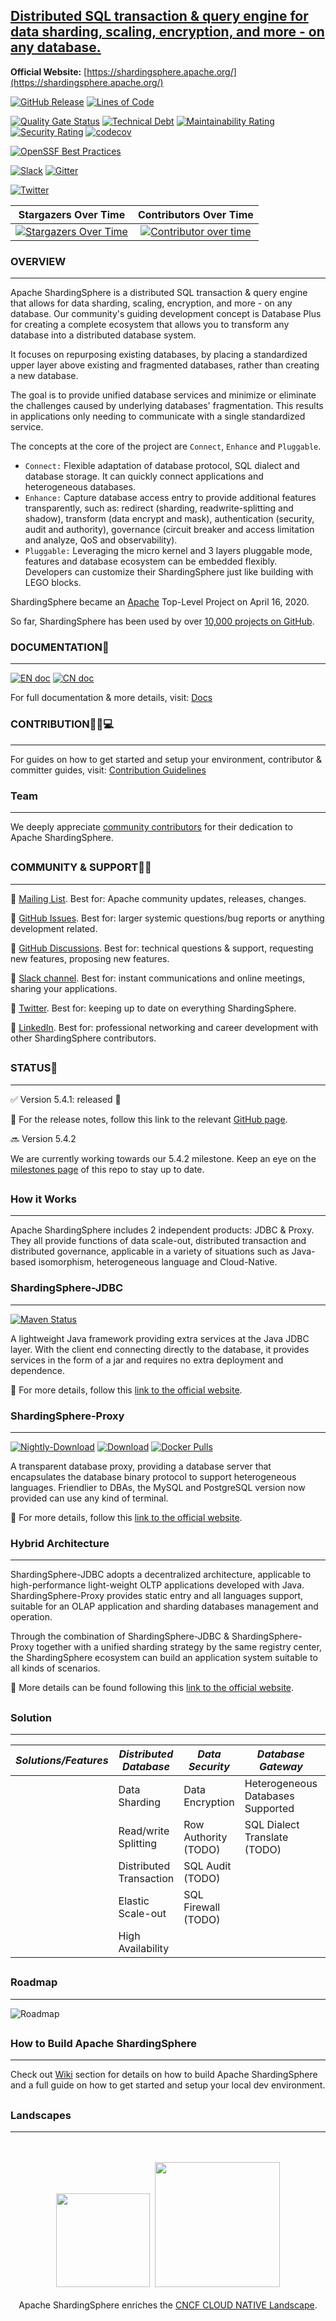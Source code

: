 ## [Distributed SQL transaction & query engine for data sharding, scaling, encryption, and more - on any database.](https://shardingsphere.apache.org/)

**Official Website:** [https://shardingsphere.apache.org/](https://shardingsphere.apache.org/)

[![GitHub Release](https://img.shields.io/github/release/apache/shardingsphere.svg)](https://github.com/apache/shardingsphere/releases)
[![Lines of Code](https://sonarcloud.io/api/project_badges/measure?project=apache_shardingsphere&metric=ncloc)](https://sonarcloud.io/summary/new_code?id=apache_shardingsphere)

[![Quality Gate Status](https://sonarcloud.io/api/project_badges/measure?project=apache_shardingsphere&metric=alert_status)](https://sonarcloud.io/summary/new_code?id=apache_shardingsphere)
[![Technical Debt](https://sonarcloud.io/api/project_badges/measure?project=apache_shardingsphere&metric=sqale_index)](https://sonarcloud.io/summary/new_code?id=apache_shardingsphere)
[![Maintainability Rating](https://sonarcloud.io/api/project_badges/measure?project=apache_shardingsphere&metric=sqale_rating)](https://sonarcloud.io/summary/new_code?id=apache_shardingsphere)
[![Security Rating](https://sonarcloud.io/api/project_badges/measure?project=apache_shardingsphere&metric=security_rating)](https://sonarcloud.io/summary/new_code?id=apache_shardingsphere)
[![codecov](https://codecov.io/gh/apache/shardingsphere/branch/master/graph/badge.svg)](https://codecov.io/gh/apache/shardingsphere)

[![OpenSSF Best Practices](https://bestpractices.coreinfrastructure.org/projects/5394/badge)](https://bestpractices.coreinfrastructure.org/projects/5394)

[![Slack](https://img.shields.io/badge/%20Slack-ShardingSphere%20Channel-blueviolet)](https://join.slack.com/t/apacheshardingsphere/shared_invite/zt-sbdde7ie-SjDqo9~I4rYcR18bq0SYTg)
[![Gitter](https://badges.gitter.im/shardingsphere/shardingsphere.svg)](https://gitter.im/shardingsphere/Lobby)

[![Twitter](https://img.shields.io/twitter/url/https/twitter.com/ShardingSphere.svg?style=social&label=Follow%20%40ShardingSphere)](https://twitter.com/ShardingSphere)

|                                               **Stargazers Over Time**                                                | **Contributors Over Time**                                                                                                                                                                                                                       |
|:---------------------------------------------------------------------------------------------------------------------:|:------------------------------------------------------------------------------------------------------------------------------------------------------------------------------------------------------------------------------------------------:|
| [![Stargazers Over Time](https://starchart.cc/apache/shardingsphere.svg)](https://starchart.cc/apache/shardingsphere) | [![Contributor over time](https://contributor-graph-api.apiseven.com/contributors-svg?chart=contributorOverTime&repo=apache/shardingsphere)](https://www.apiseven.com/en/contributor-graph?chart=contributorOverTime&repo=apache/shardingsphere) |

### OVERVIEW

<hr>

Apache ShardingSphere is a distributed SQL transaction & query engine that allows for data sharding, scaling, encryption, and more - on any database. Our community's guiding development concept is Database Plus for creating a complete ecosystem that allows you to transform any database into a distributed database system.

It focuses on repurposing existing databases, by placing a standardized upper layer above existing and fragmented databases, rather than creating a new database.

The goal is to provide unified database services and minimize or eliminate the challenges caused by underlying databases' fragmentation.
This results in applications only needing to communicate with a single standardized service.

The concepts at the core of the project are `Connect`, `Enhance` and `Pluggable`.

- `Connect:` Flexible adaptation of database protocol, SQL dialect and database storage. It can quickly connect applications and heterogeneous databases.
- `Enhance:` Capture database access entry to provide additional features transparently, such as: redirect (sharding, readwrite-splitting and shadow), transform (data encrypt and mask), authentication (security, audit and authority), governance (circuit breaker and access limitation and analyze, QoS and observability).
- `Pluggable:` Leveraging the micro kernel and 3 layers pluggable mode, features and database ecosystem can be embedded flexibly. Developers can customize their ShardingSphere just like building with LEGO blocks.

ShardingSphere became an [Apache](https://apache.org/index.html#projects-list) Top-Level Project on April 16, 2020.

So far, ShardingSphere has been used by over [10,000 projects on GitHub](https://github.com/search?l=Maven+POM&q=shardingsphere+language%3A%22Maven+POM%22&type=Code).

### DOCUMENTATION📜

<hr>

[![EN doc](https://img.shields.io/badge/document-English-blue.svg)](https://shardingsphere.apache.org/document/current/en/overview/)
[![CN doc](https://img.shields.io/badge/文档-中文版-blue.svg)](https://shardingsphere.apache.org/document/current/cn/overview/)

For full documentation & more details, visit: [Docs](https://shardingsphere.apache.org/document/current/en/overview/)

### CONTRIBUTION🚀🧑💻

<hr>

For guides on how to get started and setup your environment, contributor & committer guides, visit: [Contribution Guidelines](https://shardingsphere.apache.org/community/en/involved/)

### Team

<hr>

We deeply appreciate [community contributors](https://shardingsphere.apache.org/community/en/team) for their dedication to Apache ShardingSphere.

##

### COMMUNITY & SUPPORT💝🖤

<hr>

:link: [Mailing List](https://shardingsphere.apache.org/community/en/involved/subscribe/). Best for: Apache community updates, releases, changes.

:link: [GitHub Issues](https://github.com/apache/shardingsphere/issues). Best for: larger systemic questions/bug reports or anything development related.

:link: [GitHub Discussions](https://github.com/apache/shardingsphere/discussions). Best for: technical questions & support, requesting new features, proposing new features.

:link: [Slack channel](https://join.slack.com/t/apacheshardingsphere/shared_invite/zt-sbdde7ie-SjDqo9~I4rYcR18bq0SYTg). Best for: instant communications and online meetings, sharing your applications.

:link: [Twitter](https://twitter.com/ShardingSphere). Best for: keeping up to date on everything ShardingSphere.

:link: [LinkedIn](https://www.linkedin.com/showcase/apache-shardingsphere/e). Best for: professional networking and career development with other ShardingSphere contributors.

##

### STATUS👀

<hr>

:white_check_mark: Version 5.4.1: released :tada:

🔗 For the release notes, follow this link to the relevant [GitHub page](https://github.com/apache/shardingsphere/blob/master/RELEASE-NOTES.md).

:soon: Version 5.4.2

We are currently working towards our 5.4.2 milestone.
Keep an eye on the [milestones page](https://github.com/apache/shardingsphere/milestones) of this repo to stay up to date.

[comment]: <> (##)

[comment]: <> (### NIGHTLY BUILDS:)

[comment]: <> (<hr>)

[comment]: <> (A nightly build of ShardingSphere from the latest master branch is available. )

[comment]: <> (The package is updated daily and is available [here]&#40;http://117.48.121.24:8080&#41;.)

[comment]: <> (##)

[comment]: <> (**‼️ Notice:**)

[comment]: <> (<hr>)

[comment]: <> (Use this nightly build at your own risk! )

[comment]: <> (The branch is not always fully tested. )

[comment]: <> (The nightly build may contain bugs, and there may be new features added which may cause problems with your environment. )

##

### How it Works

<hr>

Apache ShardingSphere includes 2 independent products: JDBC & Proxy.
They all provide functions of data scale-out, distributed transaction and distributed governance, applicable in a variety of situations such as Java-based isomorphism, heterogeneous language and Cloud-Native.

### ShardingSphere-JDBC

<hr>

[![Maven Status](https://img.shields.io/maven-central/v/org.apache.shardingsphere/shardingsphere-jdbc.svg?color=green)](https://mvnrepository.com/artifact/org.apache.shardingsphere/shardingsphere-jdbc)

A lightweight Java framework providing extra services at the Java JDBC layer.
With the client end connecting directly to the database, it provides services in the form of a jar and requires no extra deployment and dependence.

:link: For more details, follow this [link to the official website](https://shardingsphere.apache.org/document/current/en/overview/#shardingsphere-jdbc).

### ShardingSphere-Proxy

<hr>

[![Nightly-Download](https://img.shields.io/static/v1?label=nightly-builds&message=download&color=orange)](https://nightlies.apache.org/shardingsphere/)
[![Download](https://img.shields.io/badge/release-download-orange.svg)](https://www.apache.org/dyn/closer.lua/shardingsphere/5.3.2/apache-shardingsphere-5.3.2-shardingsphere-proxy-bin.tar.gz)
[![Docker Pulls](https://img.shields.io/docker/pulls/apache/shardingsphere-proxy.svg)](https://store.docker.com/community/images/apache/shardingsphere-proxy)

A transparent database proxy, providing a database server that encapsulates the database binary protocol to support heterogeneous languages.
Friendlier to DBAs, the MySQL and PostgreSQL version now provided can use any kind of terminal.

:link: For more details, follow this [link to the official website](https://shardingsphere.apache.org/document/current/en/overview/#shardingsphere-proxy).

### Hybrid Architecture

<hr>

ShardingSphere-JDBC adopts a decentralized architecture, applicable to high-performance light-weight OLTP applications developed with Java.
ShardingSphere-Proxy provides static entry and all languages support, suitable for an OLAP application and sharding databases management and operation.

Through the combination of ShardingSphere-JDBC & ShardingSphere-Proxy together with a unified sharding strategy by the same registry center, the ShardingSphere ecosystem can build an application system suitable to all kinds of scenarios.

:link: More details can be found following this [link to the official website](https://shardingsphere.apache.org/document/current/en/overview/#hybrid-architecture).

##

### Solution

<hr>

| *Solutions/Features* | *Distributed Database*  | *Data Security*      | *Database Gateway*                | *Stress Testing* |
|----------------------|-------------------------|----------------------|-----------------------------------|------------------|
|                      | Data Sharding           | Data Encryption      | Heterogeneous Databases Supported | Shadow Database  |
|                      | Read/write Splitting    | Row Authority (TODO) | SQL Dialect Translate (TODO)      | Observability    |
|                      | Distributed Transaction | SQL Audit (TODO)     |                                   |                  |
|                      | Elastic Scale-out       | SQL Firewall (TODO)  |                                   |                  |
|                      | High Availability       |                      |                                   |                  |

##

### Roadmap

<hr>

![Roadmap](https://shardingsphere.apache.org/document/current/img/roadmap_en.png)

##

### How to Build Apache ShardingSphere

<hr>

Check out [Wiki](https://github.com/apache/shardingsphere/wiki) section for details on how to build Apache ShardingSphere and a full guide on how to get started and setup your local dev environment.

##

### Landscapes

<hr>

<p align="center">
<br/><br/>
<img src="https://landscape.cncf.io/images/left-logo.svg" width="150"/>&nbsp;&nbsp;<img src="https://landscape.cncf.io/images/right-logo.svg" width="200"/>
<br/><br/>
Apache ShardingSphere enriches the <a href="https://landscape.cncf.io/?category=app-definition-and-development&grouping=category">CNCF CLOUD NATIVE Landscape</a>.
</p>

##
